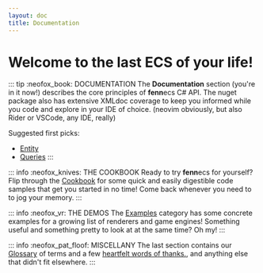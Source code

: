 ```yaml
---
layout: doc
title: Documentation
---
```


# Welcome to the last ECS of your life!

::: tip :neofox_book: DOCUMENTATION
The **Documentation** section (you're in it now!) describes the core principles of **fenn**ecs C# API. The nuget package also has extensive XMLdoc coverage to keep you informed while you code and explore in your IDE of choice. (neovim obviously, but also Rider or VSCode, any IDE, really)

Suggested first picks:
- [Entity](Entity)
- [Queries](Queries/index)
:::

::: info :neofox_knives: THE COOKBOOK
Ready to try **fenn**ecs for yourself? Flip through the [Cookbook](/cookbook/index) for some quick and easily digestible code samples that get you started in no time! Come back whenever you need to to jog your memory.
:::

::: info :neofox_vr: THE DEMOS
The [Examples](/examples/index) category has some concrete examples for a growing list of renderers and game engines! Something useful and something pretty to look at at the same time? Oh my!
:::

::: info :neofox_pat_floof: MISCELLANY
The last section contains our [Glossary](/misc/Glossary.md) of terms and a few [heartfelt words of thanks.](/misc/Acknowledgements.md), and anything else that didn't fit elsewhere.
:::
